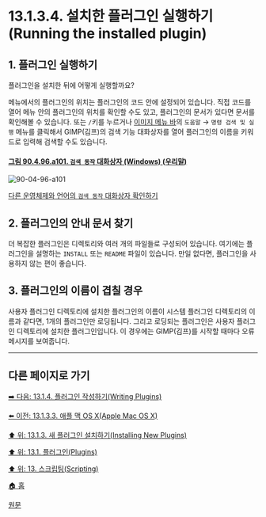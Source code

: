 # 13.1.3.4. 설치한 플러그인 실행하기(Running the installed plugin)
## 1. 플러그인 실행하기
플러그인을 설치한 뒤에 어떻게 실행할까요?

메뉴에서의 플러그인의 위치는 플러그인의 코드 안에 설정되어 있습니다. 직접 코드를 열어 메뉴 안의 플러그인의 위치를 확인할 수도 있고, 플러그인의 문서가 있다면 문서를 확인해볼 수 있습니다. 또는 `/`키를 누르거나 [이미지 메뉴 바](./19-glossaryx-image_menu_bar.md)의 `도움말` → `명령 검색 및 실행` 메뉴를 클릭해서 GIMP(김프)의 검색 기능 대화상자를 열어 플러그인의 이름을 키워드로 입력해 검색할 수도 있습니다.

<a id="90-04-96-a101"></a>

#### [그림 90.4.96.a101. `검색 동작` 대화상자 (Windows) (우리말)](./90-04-0096-search_action.md#90-04-96-a101)
![90-04-96-a101](https://github.com/wonder13662/gimp/assets/15767104/29892da1-42f9-41dd-a60e-e5a6d104cc66)

[다른 운영체제와 언어의 `검색 동작` 대화상자 확인하기](./90-04-0096-search_action.md#90-04-96-a102)

## 2. 플러그인의 안내 문서 찾기
더 복잡한 플러그인은 디렉토리와 여러 개의 파일들로 구성되어 있습니다. 여기에는 플러그인을 설명하는 `INSTALL` 또는 `README` 파일이 있습니다. 만일 없다면, 플러그인을 사용하지 않는 편이 좋습니다.

## 3. 플러그인의 이름이 겹칠 경우
사용자 플러그인 디렉토리에 설치한 플러그인의 이름이 시스템 플러그인 디렉토리의 이름과 같다면, 1개의 플러그인만 로딩됩니다. 그리고 로딩되는 플러그인은 사용자 플러그인 디렉토리에 설치한 플러그인입니다. 이 경우에는 GIMP(김프)를 시작할 때마다 오류 메시지를 보여줍니다.

***

## 다른 페이지로 가기

[➡️ 다음: 13.1.4. 플러그인 작성하기(Writing Plugins)](./13-01-04-writing_plugins.md)

[⬅️ 이전: 13.1.3.3. 애플 맥 OS X(Apple Mac OS X)](./13-01-03-03-apple_mac_osx.md)

[⬆️ 위: 13.1.3. 새 플러그인 설치하기(Installing New Plugins)](./13-01-03-00-installing_new_plugins.md)

[⬆️ 위: 13.1. 플러그인(Plugins)](./13-01-00-plugins.md)

[⬆️ 위: 13. 스크립팅(Scripting)](./13-00-scripting.md)

[🏠 홈](./00-home.md)

[원문](https://docs.gimp.org/2.10/ko/gimp-scripting.html#idm9453)
